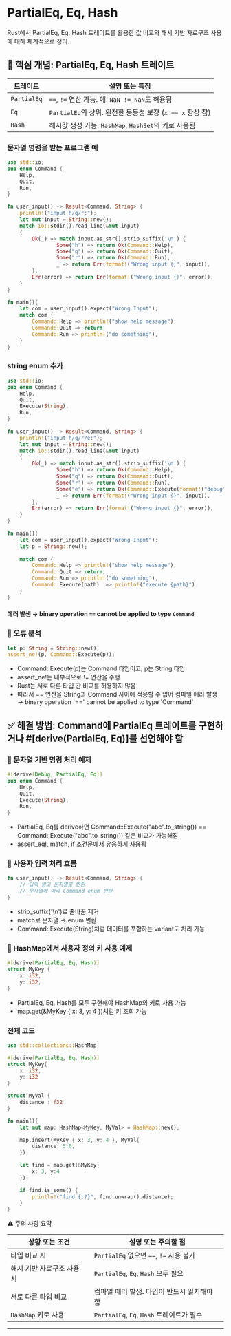 # PartialEq, Eq, Hash
Rust에서 PartialEq, Eq, Hash 트레이트를 활용한 값 비교와 해시 기반 자료구조 사용에 대해 체계적으로 정리.

## 🧠 핵심 개념: PartialEq, Eq, Hash 트레이트

| 트레이트     | 설명 또는 특징                                      |
|--------------|-----------------------------------------------------|
| `PartialEq`  | `==`, `!=` 연산 가능. 예: `NaN != NaN`도 허용됨       |
| `Eq`         | `PartialEq`의 상위. 완전한 동등성 보장 (`x == x` 항상 참) |
| `Hash`       | 해시값 생성 가능. `HashMap`, `HashSet`의 키로 사용됨 |

### 문자열 명령을 받는 프로그램 예
```rust
use std::io;
pub enum Command {
    Help,
    Quit,
    Run,
}

fn user_input() -> Result<Command, String> {
    println!("input h/q/r:");
    let mut input = String::new();
    match io::stdin().read_line(&mut input)
    {
        Ok(_) => match input.as_str().strip_suffix('\n') {
                Some("h") => return Ok(Command::Help),
                Some("q") => return Ok(Command::Quit),
                Some("r") => return Ok(Command::Run),
                _ => return Err(format!("Wrong input {}", input)),
        },
        Err(error) => return Err(format!("Wrong input {}", error)),
    }
}

fn main(){
    let com = user_input().expect("Wrong Input");
    match com {
        Command::Help => println!("show help message"),
        Command::Quit => return,
        Command::Run => println!("do something"),
    }
}

```
### string enum 추가
```rust
use std::io;
pub enum Command {
    Help,
    Quit,
    Execute(String),
    Run,
}

fn user_input() -> Result<Command, String> {
    println!("input h/q/r/e:");
    let mut input = String::new();
    match io::stdin().read_line(&mut input)
    {
        Ok(_) => match input.as_str().strip_suffix('\n') {
                Some("h") => return Ok(Command::Help),
                Some("q") => return Ok(Command::Quit),
                Some("r") => return Ok(Command::Run),
                Some("e") => return Ok(Command::Execute(format!("debug"))),
                _ => return Err(format!("Wrong input {}", input)),
        },
        Err(error) => return Err(format!("Wrong input {}", error)),
    }
}

fn main(){
    let com = user_input().expect("Wrong Input");
    let p = String::new();
   
    match com {
        Command::Help => println!("show help message"),
        Command::Quit => return,
        Command::Run => println!("do something"),
        Command::Execute(path)  => println!("execute {path}")
    }
}
```
#### 에러 발생 → binary operation `==` cannot be applied to type `Command`

### 🧪 오류 분석
```rust
let p: String = String::new();
assert_ne!(p, Command::Execute(p));
```

- Command::Execute(p)는 Command 타입이고, p는 String 타입
- assert_ne!는 내부적으로 != 연산을 수행
- Rust는 서로 다른 타입 간 비교를 허용하지 않음
- 따라서 == 연산을 String과 Command 사이에 적용할 수 없어 컴파일 에러 발생
→ binary operation '==' cannot be applied to type 'Command'

## ✅ 해결 방법: Command에 PartialEq 트레이트를 구현하거나 #[derive(PartialEq, Eq)]를 선언해야 함

### 🧾 문자열 기반 명령 처리 예제
```rust
#[derive(Debug, PartialEq, Eq)]
pub enum Command {
    Help,
    Quit,
    Execute(String),
    Run,
}
```

- PartialEq, Eq를 derive하면 Command::Execute("abc".to_string()) == Command::Execute("abc".to_string()) 같은 비교가 가능해짐
- assert_eq!, match, if 조건문에서 유용하게 사용됨

### 🧭 사용자 입력 처리 흐름
```rust
fn user_input() -> Result<Command, String> {
    // 입력 받고 문자열로 변환
    // 문자열에 따라 Command enum 반환
}
```

- strip_suffix('\n')로 줄바꿈 제거
- match로 문자열 → enum 변환
- Command::Execute(String)처럼 데이터를 포함하는 variant도 처리 가능

### 🧰 HashMap에서 사용자 정의 키 사용 예제
```rust
#[derive(PartialEq, Eq, Hash)]
struct MyKey {
    x: i32,
    y: i32,
}
```

- PartialEq, Eq, Hash를 모두 구현해야 HashMap의 키로 사용 가능
- map.get(&MyKey { x: 3, y: 4 })처럼 키 조회 가능

### 전체 코드
```rust
use std::collections::HashMap;

#[derive(PartialEq, Eq, Hash)]
struct MyKey{
    x: i32,
    y: i32
}

struct MyVal {
    distance : f32
}

fn main(){
    let mut map: HashMap<MyKey, MyVal> = HashMap::new();

    map.insert(MyKey { x: 3, y: 4 }, MyVal{
        distance: 5.0,
    });

    let find = map.get(&MyKey{
        x: 3, y:4
    });

    if find.is_some() {
        println!("find {:?}", find.unwrap().distance);
    }
}

```

⚠️ 주의 사항 요약

| 상황 또는 조건             | 설명 또는 주의할 점                          |
|----------------------------|----------------------------------------------|
| 타입 비교 시               | `PartialEq` 없으면 `==`, `!=` 사용 불가       |
| 해시 기반 자료구조 사용 시 | `PartialEq`, `Eq`, `Hash` 모두 필요           |
| 서로 다른 타입 비교        | 컴파일 에러 발생. 타입이 반드시 일치해야 함   |
| `HashMap` 키로 사용        | `PartialEq`, `Eq`, `Hash` 트레이트가 필수     |

---



